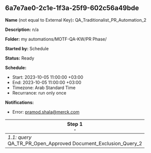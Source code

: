 ## 6a7e7ae0-2c1e-1f3a-25f9-602c56a49bde

**Name** (not equal to External Key)**:** QA_Traditionalist_PR_Automation_2

**Description:** n/a

**Folder:** my automations/MOTF-QA-KW/PR Phase/

**Started by:** Schedule

**Status:** Ready

**Schedule:**

* Start: 2023-10-05 11:00:00 +03:00
* End: 2023-10-05 11:00:00 +03:00
* Timezone: Arab Standard Time
* Recurrance: run only once

**Notifications:**

* Error: pramod.shala@merck.com

| Step 1<br>_<small>-</small>_ |
| --- |
| _1.1: query_<br>QA_TR_PR_Open_Approved Document_Exclusion_Query_2 |
